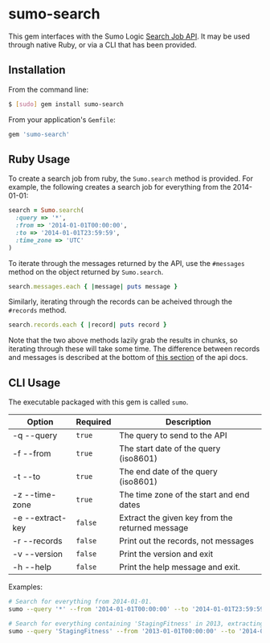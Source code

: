 # sumo-search

This gem interfaces with the Sumo Logic [Search Job API](https://github.com/SumoLogic/sumo-api-doc/wiki/search-job-api).
It may be used through native Ruby, or via a CLI that has been provided.

## Installation

From the command line:

```bash
$ [sudo] gem install sumo-search
```

From your application's `Gemfile`:

```ruby
gem 'sumo-search'
```

## Ruby Usage

To create a search job from ruby, the `Sumo.search` method is provided.
For example, the following creates a search job for everything from the 2014-01-01:

```ruby
search = Sumo.search(
  :query => '*',
  :from => '2014-01-01T00:00:00',
  :to => '2014-01-01T23:59:59',
  :time_zone => 'UTC'
)
```

To iterate through the messages returned by the API, use the `#messages` method on the object returned by `Sumo.search`.

```ruby
search.messages.each { |message| puts message }
```

Similarly, iterating through the records can be acheived through the `#records` method.

```ruby
search.records.each { |record| puts record }
```

Note that the two above methods lazily grab the results in chunks, so iterating through these will take some time.
The difference between records and messages is described at the bottom of [this section](https://github.com/SumoLogic/sumo-api-doc/wiki/search-job-api#wiki-getting-the-current-search-job-status) of the api docs.

## CLI Usage

The executable packaged with this gem is called `sumo`.

| Option           | Required | Description                                     |
|------------------|----------|-------------------------------------------------|
| -q --query       | `true`   | The query to send to the API                    |
| -f --from        | `true`   | The start date of the query (iso8601)           |
| -t --to          | `true`   | The end date of the query (iso8601)             |
| -z --time-zone   | `true`   | The time zone of the start and end dates        |
| -e --extract-key | `false`  | Extract the given key from the returned message |
| -r --records     | `false`  | Print out the records, not messages             |
| -v --version     | `false`  | Print the version and exit                      |
| -h --help        | `false`  | Print the help message and exit.                |

Examples:

```bash
# Search for everything from 2014-01-01.
sumo --query '*' --from '2014-01-01T00:00:00' --to '2014-01-01T23:59:59' --time-zone 'UTC'

# Search for everything containing 'StagingFitness' in 2013, extracting the 'message' key from the response.
sumo --query 'StagingFitness' --from '2013-01-01T00:00:00' --to '2014-01-01T00:00:00' --time-zone 'UTC' --extract-key 'message'
```

